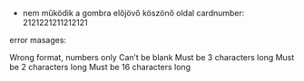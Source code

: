 - nem működik a gombra előjövő köszönő oldal
  cardnumber:
  2121221211212121

error masages:

Wrong format, numbers only
Can’t be blank
Must be 3 characters long
Must be 2 characters long
Must be 16 characters long

